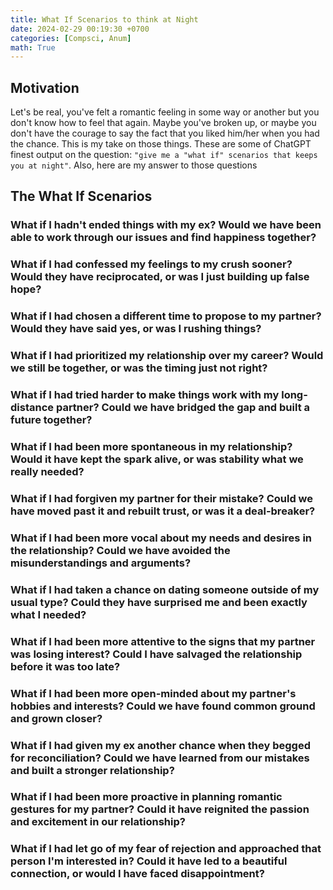 ```yaml
---
title: What If Scenarios to think at Night
date: 2024-02-29 00:19:30 +0700
categories: [Compsci, Anum]
math: True
---
```


## Motivation

Let's be real, you've felt a romantic feeling in some way or another but you don't know how to feel that again. Maybe you've broken up, or maybe you don't have the courage to say the fact that you liked him/her when you had the chance. This is my take on those things. These are some of ChatGPT finest output on the question: `"give me a "what if" scenarios that keeps you at night"`. Also, here are my answer to those questions

## The What If Scenarios

### What if I hadn't ended things with my ex? Would we have been able to work through our issues and find happiness together?

### What if I had confessed my feelings to my crush sooner? Would they have reciprocated, or was I just building up false hope?

### What if I had chosen a different time to propose to my partner? Would they have said yes, or was I rushing things?

### What if I had prioritized my relationship over my career? Would we still be together, or was the timing just not right?

###  What if I had tried harder to make things work with my long-distance partner? Could we have bridged the gap and built a future together?

###  What if I had been more spontaneous in my relationship? Would it have kept the spark alive, or was stability what we really needed?

###  What if I had forgiven my partner for their mistake? Could we have moved past it and rebuilt trust, or was it a deal-breaker?

###  What if I had been more vocal about my needs and desires in the relationship? Could we have avoided the misunderstandings and arguments?

###  What if I had taken a chance on dating someone outside of my usual type? Could they have surprised me and been exactly what I needed?

###  What if I had been more attentive to the signs that my partner was losing interest? Could I have salvaged the relationship before it was too late?

###  What if I had been more open-minded about my partner's hobbies and interests? Could we have found common ground and grown closer?

###  What if I had given my ex another chance when they begged for reconciliation? Could we have learned from our mistakes and built a stronger relationship?

###  What if I had been more proactive in planning romantic gestures for my partner? Could it have reignited the passion and excitement in our relationship?

###  What if I had let go of my fear of rejection and approached that person I'm interested in? Could it have led to a beautiful connection, or would I have faced disappointment?
